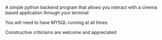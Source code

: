 A simple python backend program that allows you interact with a cinema based application through your terminal

You will need to have MYSQL running at all times




Constructive criticisms are welcome and appreciated
